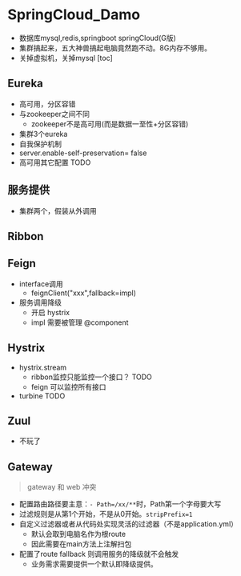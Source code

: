 # SpringCloud_Damo
- 数据库mysql,redis,springboot springCloud(G版)
- 集群搞起来，五大神兽搞起电脑竟然跑不动。8G内存不够用。
- 关掉虚拟机，关掉mysql 
[toc]
## Eureka
- 高可用，分区容错
- 与zookeeper之间不同
    - zookeeper不是高可用(而是数据一至性+分区容错)
- 集群3个eureka
- 自我保护机制
-  server.enable-self-preservation= false
- 高可用其它配置 TODO
## 服务提供
- 集群两个，假装从外调用
## Ribbon
## Feign
- interface调用
    - feignClient("xxx",fallback=impl)
- 服务调用降级 
    - 开启 hystrix
    - impl 需要被管理 @component
## Hystrix
- hystrix.stream
    - ribbon监控只能监控一个接口？ TODO
    - feign 可以监控所有接口
- turbine TODO
## Zuul
- 不玩了
## Gateway
> gateway 和 web 冲突
- 配置路由路径要主意：`- Path=/xx/**`时，Path第一个字母要大写
- 过滤规则是从第1个开始，不是从0开始。`stripPrefix=1`
- 自定义过滤器或者从代码处实现灵活的过滤器（不是application.yml）
    - 默认会取到电脑名作为根route
    - 因此需要在main方法上注解扫包
- 配置了route fallback 则调用服务的降级就不会触发
    - 业务需求需要提供一个默认即降级提供。